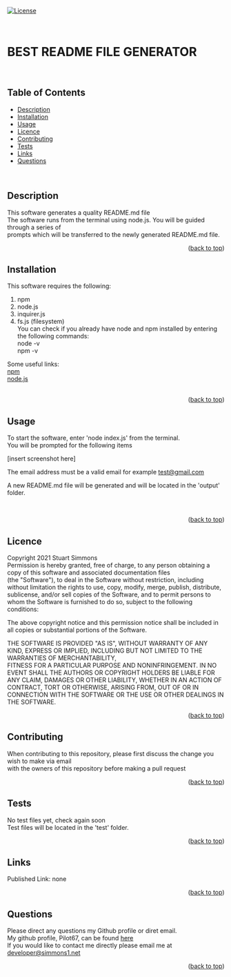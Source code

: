<div id="top"></div>  

  [![License](https://img.shields.io/badge/Licence-MIT-brightgreen?style=plastic)](#licence)  
  
  <br>
  
  # BEST README FILE GENERATOR  
  <br>
  
  ## Table of Contents
  
  * [Description](#description)
  * [Installation](#installation)
  * [Usage](#usage)
  * [Licence](#licence)
  * [Contributing](#contributing)
  * [Tests](#tests)
  * [Links](#links)
  * [Questions](#questions)
  
  <br>

  ## Description  
  This software generates a quality README.md file  
The software runs from the terminal using node.js. You will be guided through a series of  
prompts which will be transferred to the newly generated README.md file.
<br>
  <p align="right">(<a href="#top">back to top</a>)</p>
  
  
  ## Installation  
  This software requires the following:  
 1. npm  
 2. node.js  
 3. inquirer.js  
 4. fs.js (filesystem)  
You can check if you already have node and npm installed by entering the following commands:  
node -v  
npm -v  
  
Some useful links:  
[npm](https://www.npmjs.com/)  
[node.js](https://nodejs.org/en/)  
<br>
  <p align="right">(<a href="#top">back to top</a>)</p>
  
  ## Usage
  To start the software, enter 'node index.js' from the terminal.  
You will be prompted for the following items  
  
[insert screenshot here]  

The email address must be a valid email for example test@gmail.com  

A new README.md file will be generated and will be located in the 'output' folder.  


<br>
  <p align="right">(<a href="#top">back to top</a>)</p>
  
  ## Licence
  Copyright 2021 Stuart Simmons  
  Permission is hereby granted, free of charge, to any person obtaining a copy of this software and associated documentation files  
  (the "Software"), to deal in the Software without restriction, including without limitation the rights to use, copy, modify, merge, publish, distribute, sublicense, and/or sell copies of the Software, and to permit persons to whom the Software is furnished to do so, subject to the following conditions:  
    
  The above copyright notice and this permission notice shall be included in all copies or substantial portions of the Software.  
    
  THE SOFTWARE IS PROVIDED "AS IS", WITHOUT WARRANTY OF ANY KIND, EXPRESS OR IMPLIED, INCLUDING BUT NOT LIMITED TO THE WARRANTIES OF MERCHANTABILITY,  
  FITNESS FOR A PARTICULAR PURPOSE AND NONINFRINGEMENT. IN NO EVENT SHALL THE AUTHORS OR COPYRIGHT HOLDERS BE LIABLE FOR ANY CLAIM, DAMAGES OR OTHER LIABILITY, WHETHER IN AN ACTION OF CONTRACT, TORT OR OTHERWISE, ARISING FROM, OUT OF OR IN CONNECTION WITH THE SOFTWARE OR THE USE OR OTHER DEALINGS IN THE SOFTWARE.
  <p align="right">(<a href="#top">back to top</a>)</p>
  
  ## Contributing
  When contributing to this repository, please first discuss the change you wish to make via email  
  with the owners of this repository before making a pull request<br>
  <p align="right">(<a href="#top">back to top</a>)</p>
  
  ## Tests
  No test files yet, check again soon  
Test files will be located in the 'test' folder.
<br>
  <p align="right">(<a href="#top">back to top</a>)</p>
  
  ## Links
  Published Link: none<br>
  <p align="right">(<a href="#top">back to top</a>)</p>
  
  ## Questions
  Please direct any questions my Github profile or diret email.  
  My github profile, Pilot67, can be found [here](https://github.com/Pilot67)  
  If you would like to contact me directly please email me at developer@simmons1.net  
  <p align="right">(<a href="#top">back to top</a>)</p>  
  